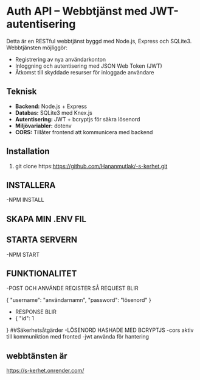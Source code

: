 #  Auth API – Webbtjänst med JWT-autentisering

Detta är en RESTful webbtjänst byggd med Node.js, Express och SQLite3. Webbtjänsten möjliggör:

- Registrering av nya användarkonton
- Inloggning och autentisering med JSON Web Token (JWT)
- Åtkomst till skyddade resurser för inloggade användare

## Teknisk

- **Backend:** Node.js + Express
- **Databas:** SQLite3 med Knex.js
- **Autentisering:** JWT + bcryptjs för säkra lösenord
- **Miljövariabler:** dotenv
- **CORS:** Tillåter frontend att kommunicera med backend


##  Installation

1.
   git clone https:https://github.com/Hananmutlak/-s-kerhet.git
## INSTALLERA 
-NPM INSTALL
## SKAPA MIN .ENV FIL
## STARTA SERVERN 
-NPM START
## FUNKTIONALITET
-POST OCH ANVÄNDE REQISTER  SÅ REQUEST BLIR 

{
  "username": "användarnamn",
  "password": "lösenord"
}
- RESPONSE BLIR
- {
  "id": 1

}
##Säkerhetsåtgärder
-LÖSENORD HASHADE MED BCRYPTJS
-cors aktiv till kommuniktion med fronted
-jwt använda för hantering
## webbtänsten är 
https://s-kerhet.onrender.com/
